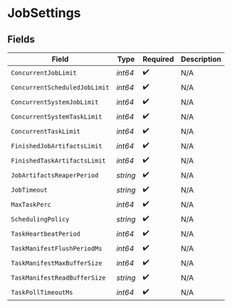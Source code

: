 # JobSettings


## Fields

| Field                         | Type                          | Required                      | Description                   |
| ----------------------------- | ----------------------------- | ----------------------------- | ----------------------------- |
| `ConcurrentJobLimit`          | *int64*                       | :heavy_check_mark:            | N/A                           |
| `ConcurrentScheduledJobLimit` | *int64*                       | :heavy_check_mark:            | N/A                           |
| `ConcurrentSystemJobLimit`    | *int64*                       | :heavy_check_mark:            | N/A                           |
| `ConcurrentSystemTaskLimit`   | *int64*                       | :heavy_check_mark:            | N/A                           |
| `ConcurrentTaskLimit`         | *int64*                       | :heavy_check_mark:            | N/A                           |
| `FinishedJobArtifactsLimit`   | *int64*                       | :heavy_check_mark:            | N/A                           |
| `FinishedTaskArtifactsLimit`  | *int64*                       | :heavy_check_mark:            | N/A                           |
| `JobArtifactsReaperPeriod`    | *string*                      | :heavy_check_mark:            | N/A                           |
| `JobTimeout`                  | *string*                      | :heavy_check_mark:            | N/A                           |
| `MaxTaskPerc`                 | *int64*                       | :heavy_check_mark:            | N/A                           |
| `SchedulingPolicy`            | *string*                      | :heavy_check_mark:            | N/A                           |
| `TaskHeartbeatPeriod`         | *int64*                       | :heavy_check_mark:            | N/A                           |
| `TaskManifestFlushPeriodMs`   | *int64*                       | :heavy_check_mark:            | N/A                           |
| `TaskManifestMaxBufferSize`   | *int64*                       | :heavy_check_mark:            | N/A                           |
| `TaskManifestReadBufferSize`  | *string*                      | :heavy_check_mark:            | N/A                           |
| `TaskPollTimeoutMs`           | *int64*                       | :heavy_check_mark:            | N/A                           |